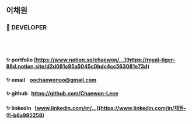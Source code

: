 ## 이채원

### 🌱 DEVELOPER

<br/>
<br/>

#### ✨ **portfolio** [https://www.notion.so/chaewon/...](https://royal-tiger-88d.notion.site/d2d081c95a5045c0bdc4cc563081e73d)

#### ✨ **email** &nbsp;&nbsp;&nbsp;oochaewonoo@gmail.com

#### ✨ **github** &nbsp;&nbsp;https://github.com/Chaewon-Leee

#### ✨ **linkedin** &nbsp;&nbsp;[www.linkedin.com/in/...](https://www.linkedin.com/in/채원-이-b6a985258)

<br/>
<br/>
